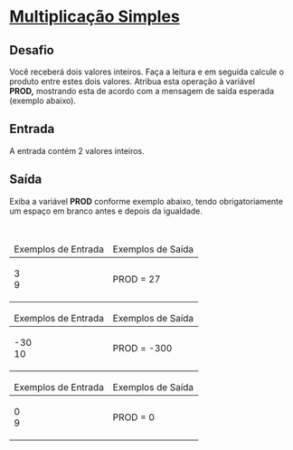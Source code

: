 # [Multiplicação Simples](https://github.com/JefersonMelo/07-DIO/tree/master/04-HTML-Web-Developer/02-Introducao-a-Programacao-com-JavaScript/02-Multiplicacao-Simples/js/Multiplicacao-Simples.js)

<div><div>
<div>
<h2>Desafio</h2>

<p>Você receberá dois valores inteiros. Faça a leitura e em seguida&nbsp;calcule o produto entre estes dois valores. Atribua esta operação à variável <strong>PROD,</strong>&nbsp;mostrando esta de acordo com a&nbsp;mensagem de saída esperada (exemplo abaixo).&nbsp; &nbsp;</p>
</div>

<h2>Entrada</h2>

<div>
<p>A entrada contém 2 valores inteiros.</p>
</div>

<h2>Saída</h2>

<div>
<p>Exiba a variável <strong>PROD</strong> conforme exemplo abaixo, tendo obrigatoriamente um espaço em branco antes e depois da igualdade.</p>
</div>

<div>&nbsp;</div>

<table>
	<thead>
		<tr>
			<td>Exemplos de Entrada</td>
			<td>Exemplos de Saída</td>
		</tr>
	</thead>
	<tbody>
		<tr>
			<td>
			<p>3<br>
			9</p>
			</td>
			<td>
			<p>PROD = 27</p>
			</td>
		</tr>
	</tbody>
</table>

<table>
	<thead>
		<tr>
			<td>Exemplos de Entrada</td>
			<td>Exemplos de Saída</td>
		</tr>
	</thead>
	<tbody>
		<tr>
			<td>
			<p>-30<br>
			10</p>
			</td>
			<td>
			<p>PROD = -300</p>
			</td>
		</tr>
	</tbody>
</table>

<table>
	<thead>
		<tr>
			<td>Exemplos de Entrada</td>
			<td>Exemplos de Saída</td>
		</tr>
	</thead>
	<tbody>
		<tr>
			<td>
			<p>0<br>
			9</p>
			</td>
			<td>
			<p>PROD = 0</p>
			</td>
		</tr>
	</tbody>
</table>
</div> <br><br></div>